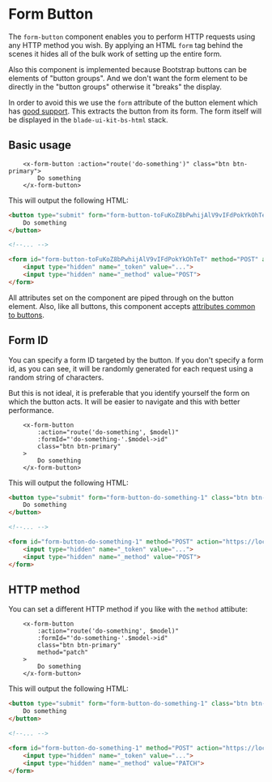 Form Button
===========

The `form-button` component enables you to perform HTTP requests using any HTTP method you wish. By applying an HTML `form` tag behind the scenes it hides all of the bulk work of setting up the entire form.

Also this component is implemented because Bootstrap buttons can be elements of "button groups". And we don't want the form element to be directly in the "button groups" otherwise it "breaks" the display.

In order to avoid this we use the `form` attribute of the button element which has [good support](https://caniuse.com/form-attribute). This extracts the button from its form. The form itself will be displayed in the `blade-ui-kit-bs-html` stack.

Basic usage
-----------

```blade
    <x-form-button :action="route('do-something')" class="btn btn-primary">
        Do something
    </x-form-button>
```

This will output the following HTML:

```html
<button type="submit" form="form-button-toFuKoZ8bPwhijAlV9vIFdPokYkOhTeT" class="btn btn-primary">
    Do something
</button>

<!--... -->

<form id="form-button-toFuKoZ8bPwhijAlV9vIFdPokYkOhTeT" method="POST" action="https://localhost/do-something">
    <input type="hidden" name="_token" value="...">
    <input type="hidden" name="_method" value="POST">
</form>
```

All attributes set on the component are piped through on the button element. Also, like all buttons, this component accepts [attributes common to buttons](./buttons.md#common-buttons-attributes).

Form ID
-------

You can specify a form ID targeted by the button. If you don't specify a form id, as you can see, it will be randomly generated for each request using a random string of characters.

But this is not ideal, it is preferable that you identify yourself the form on which the button acts. It will be easier to navigate and this with better performance.

```blade
    <x-form-button
        :action="route('do-something', $model)"
        :formId="'do-something-'.$model->id"
        class="btn btn-primary"
    >
        Do something
    </x-form-button>
```

This will output the following HTML:

```html
<button type="submit" form="form-button-do-something-1" class="btn btn-primary">
    Do something
</button>

<!--... -->

<form id="form-button-do-something-1" method="POST" action="https://localhost/do-something/1" >
    <input type="hidden" name="_token" value="...">
    <input type="hidden" name="_method" value="POST">
</form>
```

HTTP method
-----------

You can set a different HTTP method if you like with the `method` attibute:

```blade
    <x-form-button
        :action="route('do-something', $model)"
        :formId="'do-something-'.$model->id"
        class="btn btn-primary"
        method="patch"
    >
        Do something
    </x-form-button>
```

This will output the following HTML:

```html
<button type="submit" form="form-button-do-something-1" class="btn btn-primary">
    Do something
</button>

<!--... -->

<form id="form-button-do-something-1" method="POST" action="https://localhost/do-something/1" >
    <input type="hidden" name="_token" value="...">
    <input type="hidden" name="_method" value="PATCH">
</form>
```
